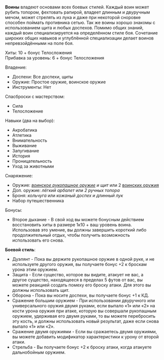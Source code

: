 **Воины** владеют основами всех боевых стилей. Каждый воин может рубить топором, фехтовать рапирой, владеет длинным и двуручным мечом, может стрелять из лука и даже при некоторой сноровке способен поймать противника сетью. Так же воины хорошо знакомы с использованием щита и любых доспехов. Помимо общих знаний, каждый воин специализируется на определённом стиле боя. Сочетание широких общих навыков и углублённой специализации делает воинов непревзойдёнными на поле боя.

Хиты: 10 + бонус Телосложения<br>
Прибавка за уровень: 6 + бонус Телосложения

Владение:
- Доспехи: Все доспехи, щиты
- Оружие: Простое оружие, воинское оружие
- Инструменты: Нет

Спасброски с мастерством:
- Сила
- Телосложение

Навыки (два на выбор):
- Акробатика
- Атлетика
- Внимательность
- Выживание
- Запугивание
- История
- Проницательность
- Уход за животными

Снаряжение:
- Оружие: *[воинское рукопашное оружие](<../Владение оружием.md>) и щит* или 2 [воинских оружия](<../Владение оружием.md>)
- Доп. оружие: *лёгкий арбалет* или *2 ручных топора*
- Броня: *кольчуга* или *кожаный доспех и длинный лук*
- Набор путешественника

Бонусы:
- Второе дыхание - В свой ход вы можете бонусным действием восстановить хиты в размере 1к10 + ваш уровень воина. Использовав это умение, вы должны завершить короткий либо продолжительный отдых, чтобы получить возможность использовать его снова.

**Боевой стиль**:
- Дуэлянт - Пока вы держите рукопашное оружие в одной руке, и не используете другого оружия, вы получаете бонус +2 к броскам урона этим оружием.
- Защита - Если существо, которое вы видите, атакует не вас, а другое существо, находящееся в пределах 5 футов от вас, вы можете реакцией создать помеху его броску атаки. Для этого вы должны использовать щит.
- Оборона - Пока вы носите доспехи, вы получаете бонус +1 к КД.
- Сражение большим оружием - При использовании двуручного или универсального оружия двумя руками, если выпало «1» или «2» на кости урона оружия при атаке, которую вы совершали рукопашным оружием, удерживая его двумя руками, то вы можете перебросить эту кость, и должны использовать новый результат, даже если снова выпало «1» или «2».
- Сражение двумя оружиями - Если вы сражаетесь двумя оружиями, вы можете добавить модификатор характеристики к урону от второй атаки.
- Стрельба - Вы получаете бонус +2 к броску атаки, когда атакуете дальнобойным оружием.
